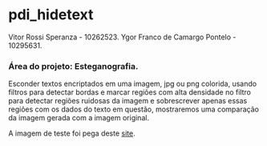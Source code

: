 # pdi_hidetext


Vitor Rossi Speranza - 10262523.
Ygor Franco de Camargo Pontelo - 10295631.

### Área do projeto: Esteganografia.

Esconder textos encriptados em uma imagem, jpg ou png colorida, usando filtros para detectar bordas e marcar regiões com alta densidade no filtro para detectar regiões ruidosas da imagem e sobrescrever apenas essas regiões com os dados do texto em questão, mostraremos uma comparação da imagem gerada com a imagem original.

A imagem de teste foi pega deste [site](https://br.nacaodamusica.com/posts/trilha-sonora-deadpool/).
